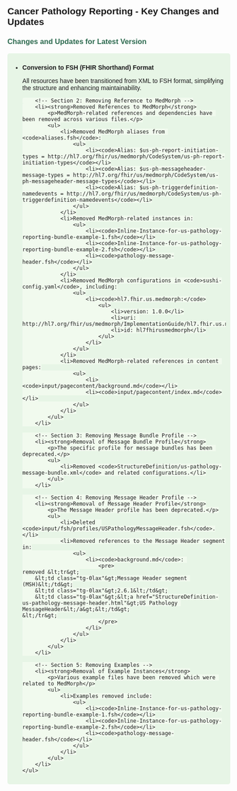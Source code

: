 <html lang="en">
<head>
    <meta charset="UTF-8">
    <meta name="viewport" content="width=device-width, initial-scale=1.0">
    <title>Cancer Pathology Reporting Changes</title>
    <style>
        body { font-family: Arial, sans-serif; }
        .change-section { margin-bottom: 20px; }
        h3 { color: #2d6a4f; }
        .bg-success { background-color: #e7f5e6; padding: 10px; border-radius: 5px; }
        code { background-color: #f1faee; padding: 2px 4px; border-radius: 4px; }
    </style>
</head>
<body>

<h2>Cancer Pathology Reporting - Key Changes and Updates</h2>

<h3>Changes and Updates for Latest Version</h3>
<div class="bg-success">
    <ul>
        <!-- Section 1: Conversion to FSH -->
        <li><strong>Conversion to FSH (FHIR Shorthand) Format</strong>
            <p>All resources have been transitioned from XML to FSH format, simplifying the structure and enhancing maintainability.</p>
        </li>

        <!-- Section 2: Removing Reference to MedMorph -->
        <li><strong>Removed References to MedMorph</strong>
            <p>MedMorph-related references and dependencies have been removed across various files.</p>
            <ul>
                <li>Removed MedMorph aliases from <code>aliases.fsh</code>:
                    <ul>
                        <li><code>Alias: $us-ph-report-initiation-types = http://hl7.org/fhir/us/medmorph/CodeSystem/us-ph-report-initiation-types</code></li>
                        <li><code>Alias: $us-ph-messageheader-message-types = http://hl7.org/fhir/us/medmorph/CodeSystem/us-ph-messageheader-message-types</code></li>
                        <li><code>Alias: $us-ph-triggerdefinition-namedevents = http://hl7.org/fhir/us/medmorph/CodeSystem/us-ph-triggerdefinition-namedevents</code></li>
                    </ul>
                </li>
                <li>Removed MedMorph-related instances in:
                    <ul>
                        <li><code>Inline-Instance-for-us-pathology-reporting-bundle-example-1.fsh</code></li>
                        <li><code>Inline-Instance-for-us-pathology-reporting-bundle-example-2.fsh</code></li>
                        <li><code>pathology-message-header.fsh</code></li>
                    </ul>
                </li>
                <li>Removed MedMorph configurations in <code>sushi-config.yaml</code>, including:
                    <ul>
                        <li><code>hl7.fhir.us.medmorph:</code>
                            <ul>
                                <li>version: 1.0.0</li>
                                <li>uri: http://hl7.org/fhir/us/medmorph/ImplementationGuide/hl7.fhir.us.medmorph</li>
                                <li>id: hl7fhirusmedmorph</li>
                            </ul>
                        </li>
                    </ul>
                </li>
                <li>Removed MedMorph-related references in content pages:
                    <ul>
                        <li><code>input/pagecontent/background.md</code></li>
                        <li><code>input/pagecontent/index.md</code></li>
                    </ul>
                </li>
            </ul>
        </li>

        <!-- Section 3: Removing Message Bundle Profile -->
        <li><strong>Removal of Message Bundle Profile</strong>
            <p>The specific profile for message bundles has been deprecated.</p>
            <ul>
                <li>Removed <code>StructureDefinition/us-pathology-message-bundle.xml</code> and related configurations.</li>
            </ul>
        </li>

        <!-- Section 4: Removing Message Header Profile -->
        <li><strong>Removal of Message Header Profile</strong>
            <p>The Message Header profile has been deprecated.</p>
            <ul>
                <li>Deleted  <code>input/fsh/profiles/USPathologyMessageHeader.fsh</code>.</li>
                <li>Removed references to the Message Header segment in:
                    <ul>
                        <li><code>background.md</code>: 
                            <pre>
    removed &lt;tr&gt;
        &lt;td class="tg-0lax"&gt;Message Header segment (MSH)&lt;/td&gt;
        &lt;td class="tg-0lax"&gt;2.6.1&lt;/td&gt;
        &lt;td class="tg-0lax"&gt;&lt;a href="StructureDefinition-us-pathology-message-header.html"&gt;US Pathology MessageHeader&lt;/a&gt;&lt;/td&gt;
    &lt;/tr&gt;
                            </pre>
                        </li>
                    </ul>
                </li>
            </ul>
        </li>

        <!-- Section 5: Removing Examples -->
        <li><strong>Removal of Example Instances</strong>
            <p>Various example files have been removed which were related to MedMorph</p>
            <ul>
                <li>Examples removed include:
                    <ul>
                        <li><code>Inline-Instance-for-us-pathology-reporting-bundle-example-1.fsh</code></li>
                        <li><code>Inline-Instance-for-us-pathology-reporting-bundle-example-2.fsh</code></li>
                        <li><code>pathology-message-header.fsh</code></li>
                    </ul>
                </li>
            </ul>
        </li>
    </ul>
</div>

</body>
</html>
